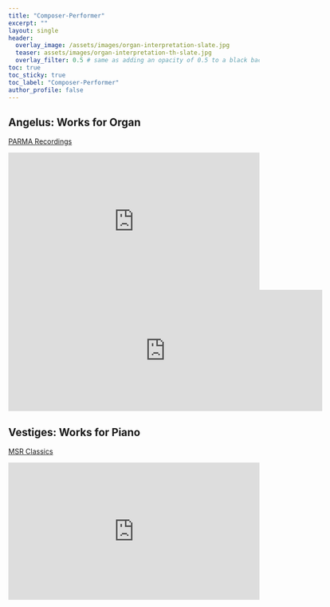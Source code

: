 ```yaml
---
title: "Composer-Performer"
excerpt: ""
layout: single
header:
  overlay_image: /assets/images/organ-interpretation-slate.jpg
  teaser: assets/images/organ-interpretation-th-slate.jpg
  overlay_filter: 0.5 # same as adding an opacity of 0.5 to a black background
toc: true
toc_sticky: true
toc_label: "Composer-Performer"
author_profile: false
---
```


## Angelus: Works for Organ

[PARMA Recordings](http://www.ravellorecords.com/catalog/rr7987/index.html)

<iframe src="https://open.spotify.com/embed/artist/4eaZK3vMIcGbPqVael8e5Q" width="100%" height="275" frameborder="0" allowtransparency="true"></iframe>
<br>
<iframe width="630" height="243" src="https://www.youtube.com/embed/LvoGo71Mqs4" frameborder="0" allow="autoplay; encrypted-media" allowfullscreen></iframe>


## Vestiges: Works for Piano

[MSR Classics](http://www.msrcd.com/catalog/cd/MS1515)

<iframe src="https://open.spotify.com/embed/album/4JTG1JOl6e7d8eLW4n3kCx" width="100%" height="275" frameborder="0" allowtransparency="true" allow="encrypted-media"></iframe>
